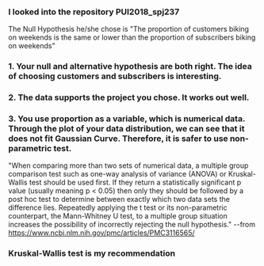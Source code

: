 ### I looked into the repository PUI2018_spj237
  The Null Hypothesis he/she chose is "The proportion of customers biking on weekends is the same or lower than the proportion of subscribers biking on weekends"
  ### 1. Your null and alternative hypothesis are both right. The idea of choosing customers and subscribers is interesting.
  ### 2. The data supports the project you chose. It works out well.
  ### 3. You use proportion as a variable, which is numerical data. Through the plot of your data distribution, we can see that it does not fit Gaussian Curve. Therefore, it is safer to use non-parametric test. 
  "When comparing more than two sets of numerical data, a multiple group comparison test such as one-way analysis of variance (ANOVA) or Kruskal-Wallis test should be used first. If they return a statistically significant p value (usually meaning p < 0.05) then only they should be followed by a post hoc test to determine between exactly which two data sets the difference lies. Repeatedly applying the t test or its non-parametric counterpart, the Mann-Whitney U test, to a multiple group situation increases the possibility of incorrectly rejecting the null hypothesis." --from https://www.ncbi.nlm.nih.gov/pmc/articles/PMC3116565/

 ### Kruskal-Wallis test is my recommendation
